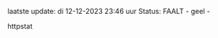 laatste update: 
di 12-12-2023 23:46   uur 
Status: FAALT - geel - 
<div class="service Y">httpstat</div>